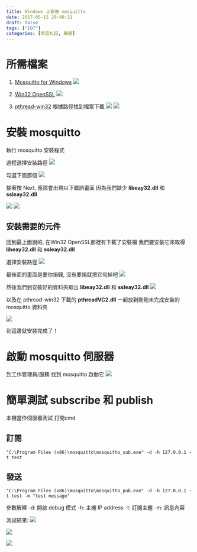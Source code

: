 ```yaml
---
title: Windows 上安裝 mosquitto
date: 2017-05-15 20:40:31
draft: false
tags: ["IOT"]
categories: [學習札記, 專題]
---
```


# 所需檔案
1. [Mosquitto for Windows](https://mosquitto.org/download/)
![](http://i.imgur.com/TRxLPbM.png)

2. [Win32 OpenSSL](https://slproweb.com/products/Win32OpenSSL.html)
![](http://i.imgur.com/icvPV92.png)

3. [pthread-win32](ftp://sourceware.org/pub/pthreads-win32)
根據路徑找到檔案下載
![](http://i.imgur.com/QPxv1VQ.png)
![](http://i.imgur.com/TW2E21R.png)

# 安裝 mosquitto

執行 mosquitto 安裝程式

過程選擇安裝路徑
![](http://i.imgur.com/J2b4S4k.png)

勾選下面那個
![](http://i.imgur.com/AJu2mKj.png)

接著按 Next, 應該會出現以下錯誤畫面
因為我們缺少 **libeay32.dll** 和 **ssleay32.dll**

![](http://i.imgur.com/jqaMO77.png)
![](http://i.imgur.com/ktuOWuA.png)

## 安裝需要的元件
回到最上面說的, 在Win32 OpenSSL那裡有下載了安裝檔
我們要安裝它來取得 **libeay32.dll** 和 **ssleay32.dll**

選擇安裝路徑
![](http://i.imgur.com/vmE8fIq.png)

最後面的畫面是要你捐錢, 沒有要捐就把它勾掉吧
![](http://i.imgur.com/jJRhNSo.png)

然後我們到安裝好的資料夾取出 **libeay32.dll** 和 **ssleay32.dll**
![](http://i.imgur.com/2nnqHkJ.png)

以及在 pthread-win32 下載的 **pthreadVC2.dll**
一起放到剛剛未完成安裝的 mosquitto 資料夾

![](http://i.imgur.com/KIHFQmy.png)

到這邊就安裝完成了！

# 啟動 mosquitto 伺服器
到工作管理員/服務
找到 mosquitto 啟動它
![](http://i.imgur.com/uYTgXjH.png)

# 簡單測試 subscribe 和 publish
本機當作伺服器測試
打開cmd
## 訂閱
```
"C:\Program Files (x86)\mosquitto\mosquitto_sub.exe" -d -h 127.0.0.1 -t test
```
## 發送
```
"C:\Program Files (x86)\mosquitto\mosquitto_pub.exe" -d -h 127.0.0.1 -t test -m "test message"
```

參數解釋
-d: 開啟 debug 模式
-h: 主機 IP address
-t: 訂閱主題
-m: 訊息內容

測試結果:
![](http://i.imgur.com/xCVF8uJ.png)

![](http://i.imgur.com/oOexqvU.png)

![](http://i.imgur.com/EWZRPC4.png)
